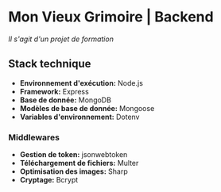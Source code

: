 # Mon Vieux Grimoire | Backend
*Il s'agit d'un projet de formation*




## Stack technique

- **Environnement d'exécution:** Node.js
- **Framework:** Express
- **Base de donnée:** MongoDB
- **Modèles de base de donnée:** Mongoose
- **Variables d'environnement:** Dotenv
### Middlewares
- **Gestion de token:** jsonwebtoken
- **Téléchargement de fichiers:** Multer
- **Optimisation des images:** Sharp
- **Cryptage:** Bcrypt
